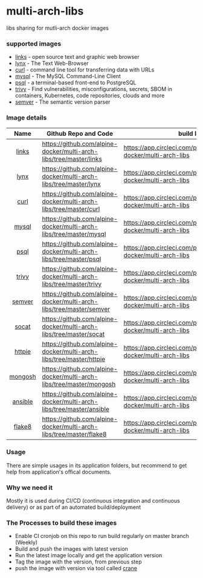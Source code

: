 # multi-arch-libs

libs sharing for mutli-arch docker images

### supported images

* [links](http://links.twibright.com/user_en.html) - open source text and graphic web browser
* [lynx](https://lynx.invisible-island.net/) - The Text Web-Browser
* [curl](https://curl.se/) - command line tool for transferring data with URLs
* [mysql](https://dev.mysql.com/doc/refman/8.0/en/mysql.html) - The MySQL Command-Line Client
* [psql](https://www.postgresguide.com/utilities/psql/) - a terminal-based front-end to PostgreSQL
* [trivy](https://github.com/aquasecurity/trivy) - Find vulnerabilities, misconfigurations, secrets, SBOM in containers, Kubernetes, code repositories, clouds and more
* [semver](https://semver.org/) - The semantic version parser

### Image details

|                                                                                  Name                                                                                 | Github Repo and Code                                                | build logs                                                              | Docker image tags                                           | Multi-Arch                                                                     |
|:---------------------------------------------------------------------------------------------------------------------------------------------------------------------:|---------------------------------------------------------------------|-------------------------------------------------------------------------|-------------------------------------------------------------|--------------------------------------------------------------------------------|
| [links](http://links.twibright.com/user_en.html)                                                                           | https://github.com/alpine-docker/multi-arch-libs/tree/master/links  | https://app.circleci.com/pipelines/github/alpine-docker/multi-arch-libs | https://hub.docker.com/repository/docker/alpine/links/tags  | linux/arm/v7,linux/arm64/v8,linux/arm/v6,linux/amd64,linux/ppc64le,linux/s390x |
| [lynx](https://lynx.invisible-island.net/)                                                                                                     | https://github.com/alpine-docker/multi-arch-libs/tree/master/lynx   | https://app.circleci.com/pipelines/github/alpine-docker/multi-arch-libs | https://hub.docker.com/repository/docker/alpine/lynx/tags   | linux/arm/v7,linux/arm64/v8,linux/arm/v6,linux/amd64,linux/ppc64le,linux/s390x |
| [curl](https://curl.se/)                                                                                          | https://github.com/alpine-docker/multi-arch-libs/tree/master/curl   | https://app.circleci.com/pipelines/github/alpine-docker/multi-arch-libs | https://hub.docker.com/repository/docker/alpine/curl/tags   | linux/arm/v7,linux/arm64/v8,linux/arm/v6,linux/amd64,linux/ppc64le,linux/s390x |
| [mysql](https://dev.mysql.com/doc/refman/8.0/en/mysql.html)                                                                           | https://github.com/alpine-docker/multi-arch-libs/tree/master/mysql  | https://app.circleci.com/pipelines/github/alpine-docker/multi-arch-libs | https://hub.docker.com/repository/docker/alpine/mysql/tags  | linux/arm/v7,linux/arm64/v8,linux/arm/v6,linux/amd64,linux/ppc64le,linux/s390x |
| [psql](https://www.postgresguide.com/utilities/psql/)                                                                      | https://github.com/alpine-docker/multi-arch-libs/tree/master/psql   | https://app.circleci.com/pipelines/github/alpine-docker/multi-arch-libs | https://hub.docker.com/repository/docker/alpine/psql/tags   | linux/arm/v7,linux/arm64/v8,linux/arm/v6,linux/amd64,linux/ppc64le,linux/s390x |
| [trivy](https://github.com/aquasecurity/trivy) | https://github.com/alpine-docker/multi-arch-libs/tree/master/trivy  | https://app.circleci.com/pipelines/github/alpine-docker/multi-arch-libs | https://hub.docker.com/repository/docker/alpine/trivy/tags  | linux/386,linux/amd64,linux/arm64,linux/ppc64le,linux/s390x                    |
| [semver](https://semver.org/)                                                                                                          | https://github.com/alpine-docker/multi-arch-libs/tree/master/semver | https://app.circleci.com/pipelines/github/alpine-docker/multi-arch-libs | https://hub.docker.com/repository/docker/alpine/semver/tags | linux/arm/v7,linux/arm64/v8,linux/arm/v6,linux/amd64,linux/ppc64le,linux/s390x |
| [socat](https://linux.die.net/man/1/socat)                                                                                                          | https://github.com/alpine-docker/multi-arch-libs/tree/master/socat | https://app.circleci.com/pipelines/github/alpine-docker/multi-arch-libs | https://hub.docker.com/repository/docker/alpine/socat/tags | linux/arm/v7,linux/arm64/v8,linux/arm/v6,linux/amd64,linux/ppc64le,linux/s390x |
| [httpie](https://httpie.io/)                                                                                                          | https://github.com/alpine-docker/multi-arch-libs/tree/master/httpie | https://app.circleci.com/pipelines/github/alpine-docker/multi-arch-libs | https://hub.docker.com/repository/docker/alpine/httpie/tags | linux/arm/v7,linux/arm64/v8,linux/arm/v6,linux/amd64,linux/ppc64le,linux/s390x |
| [mongosh](https://www.mongodb.com/)                                                                                                    | https://github.com/alpine-docker/multi-arch-libs/tree/master/mongosh| https://app.circleci.com/pipelines/github/alpine-docker/multi-arch-libs | https://hub.docker.com/repository/docker/alpine/mongosh/tags | linux/arm/v7,linux/arm64/v8,linux/amd64,linux/ppc64le |
| [ansible](https://www.ansible.com/)                                                                                                    | https://github.com/alpine-docker/multi-arch-libs/tree/master/ansible| https://app.circleci.com/pipelines/github/alpine-docker/multi-arch-libs | https://hub.docker.com/repository/docker/alpine/ansible/tags | linux/arm/v7,linux/arm64/v8,linux/arm/v6,linux/amd64,linux/ppc64le,linux/s390x |
| [flake8](https://flake8.pycqa.org/en/latest/)                                                                                                    | https://github.com/alpine-docker/multi-arch-libs/tree/master/flake8| https://app.circleci.com/pipelines/github/alpine-docker/multi-arch-libs | https://hub.docker.com/repository/docker/alpine/flake8/tags | linux/arm/v7,linux/arm64/v8,linux/arm/v6,linux/amd64,linux/ppc64le,linux/s390x |

### Usage

There are simple usages in its application folders, but recommend to get help from application's offical documents.

### Why we need it

Mostly it is used during CI/CD (continuous integration and continuous delivery) or as part of an automated build/deployment

### The Processes to build these images

* Enable CI cronjob on this repo to run build regularly on master branch (Weekly)
* Build and push the images with latest version
* Run the latest image locally and get the application version
* Tag the image with the version, from previous step
* push the image with version via tool called [crane](https://github.com/google/go-containerregistry/blob/main/cmd/crane/doc/crane.md)
